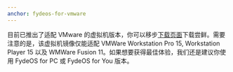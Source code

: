 ```yaml
---
anchor: fydeos-for-vmware
---
```

目前已推出了适配 VMware 的虚拟机版本，你可以移步[下载页面](https://fydeos.com/download/)下载尝鲜。需要注意的是，该虚拟机镜像仅能适配 VMWare Workstation Pro 15, Workstation Player 15 以及 WMWare Fusion 11。如果想要获得最佳体验，我们还是建议你使用 FydeOS for PC 或 FydeOS for You 版本。
